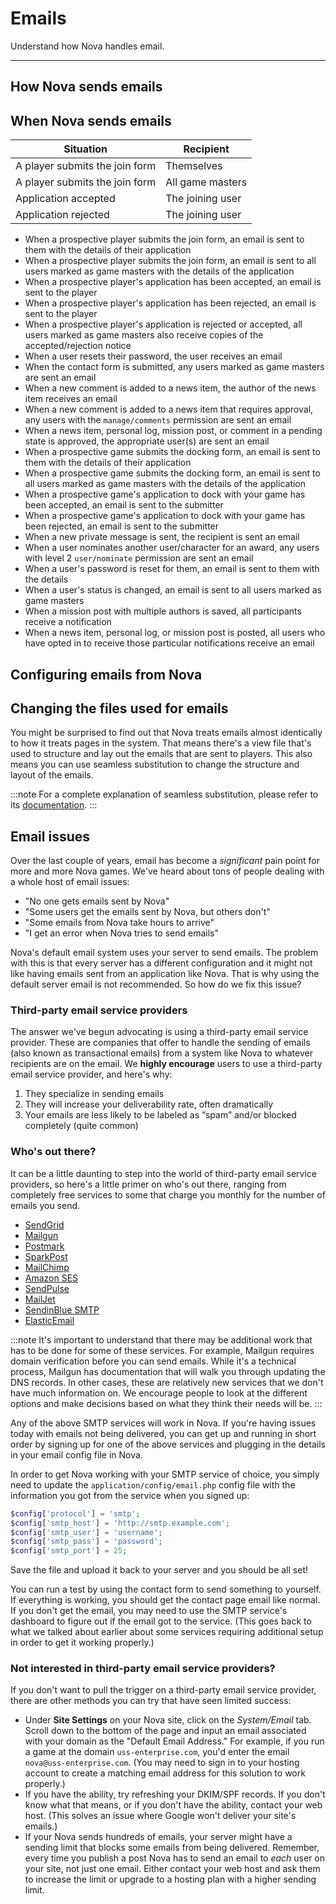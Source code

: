 # Emails

Understand how Nova handles email.

---

## How Nova sends emails

## When Nova sends emails

|Situation|Recipient|
|---|---|
|A player submits the join form|Themselves|
|A player submits the join form|All game masters|
|Application accepted|The joining user|
|Application rejected|The joining user|

- When a prospective player submits the join form, an email is sent to them with the details of their application
- When a prospective player submits the join form, an email is sent to all users marked as game masters with the details of the application
- When a prospective player's application has been accepted, an email is sent to the player
- When a prospective player's application has been rejected, an email is sent to the player
- When a prospective player's application is rejected or accepted, all users marked as game masters also receive copies of the accepted/rejection notice
- When a user resets their password, the user receives an email
- When the contact form is submitted, any users marked as game masters are sent an email
- When a new comment is added to a news item, the author of the news item receives an email
- When a new comment is added to a news item that requires approval, any users with the `manage/comments` permission are sent an email
- When a news item, personal log, mission post, or comment in a pending state is approved, the appropriate user(s) are sent an email
- When a prospective game submits the docking form, an email is sent to them with the details of their application
- When a prospective game submits the docking form, an email is sent to all users marked as game masters with the details of the application
- When a prospective game's application to dock with your game has been accepted, an email is sent to the submitter
- When a prospective game's application to dock with your game has been rejected, an email is sent to the submitter
- When a new private message is sent, the recipient is sent an email
- When a user nominates another user/character for an award, any users with level 2 `user/nominate` permission are sent an email
- When a user's password is reset for them, an email is sent to them with the details
- When a user's status is changed, an email is sent to all users marked as game masters
- When a mission post with multiple authors is saved, all participants receive a notification
- When a news item, personal log, or mission post is posted, all users who have opted in to receive those particular notifications receive an email

## Configuring emails from Nova

## Changing the files used for emails

You might be surprised to find out that Nova treats emails almost identically to how it treats pages in the system. That means there's a view file that's used to structure and lay out the emails that are sent to players. This also means you can use seamless substitution to change the structure and layout of the emails.

:::note
For a complete explanation of seamless substitution, please refer to its [documentation](/docs/2.6/seamless-substitution).
:::

## Email issues

Over the last couple of years, email has become a *significant* pain point for more and more Nova games. We've heard about tons of people dealing with a whole host of email issues:

- "No one gets emails sent by Nova"
- "Some users get the emails sent by Nova, but others don't"
- "Some emails from Nova take hours to arrive"
- "I get an error when Nova tries to send emails"

Nova's default email system uses your server to send emails. The problem with this is that every server has a different configuration and it might not like having emails sent from an application like Nova. That is why using the default server email is not recommended. So how do we fix this issue?

### Third-party email service providers

The answer we've begun advocating is using a third-party email service provider. These are companies that offer to handle the sending of emails (also known as transactional emails) from a system like Nova to whatever recipients are on the email. We **highly encourage** users to use a third-party email service provider, and here's why:

1. They specialize in sending emails
2. They will increase your deliverability rate, often dramatically
3. Your emails are less likely to be labeled as “spam” and/or blocked completely (quite common)

### Who's out there?

It can be a little daunting to step into the world of third-party email service providers, so here's a little primer on who's out there, ranging from completely free services to some that charge you monthly for the number of emails you send.

- [SendGrid](https://sendgrid.com/)
- [Mailgun](https://www.mailgun.com/)
- [Postmark](https://postmarkapp.com/)
- [SparkPost](https://www.sparkpost.com/)
- [MailChimp](https://mailchimp.com/)
- [Amazon SES](https://aws.amazon.com/ses/)
- [SendPulse](https://sendpulse.com/)
- [MailJet](https://www.mailjet.com/)
- [SendinBlue SMTP](https://www.sendinblue.com/)
- [ElasticEmail](https://elasticemail.com/)

:::note
It's important to understand that there may be additional work that has to be done for some of these services. For example, Mailgun requires domain verification before you can send emails. While it's a technical process, Mailgun has documentation that will walk you through updating the DNS records. In other cases, these are relatively new services that we don't have much information on. We encourage people to look at the different options and make decisions based on what they think their needs will be.
:::

Any of the above SMTP services will work in Nova. If you're having issues today with emails not being delivered, you can get up and running in short order by signing up for one of the above services and plugging in the details in your email config file in Nova.

In order to get Nova working with your SMTP service of choice, you simply need to update the `application/config/email.php` config file with the information you got from the service when you signed up:

```php
$config['protocol'] = 'smtp';
$config['smtp_host'] = 'http://smtp.example.com';
$config['smtp_user'] = 'username';
$config['smtp_pass'] = 'password';
$config['smtp_port'] = 25;
```

Save the file and upload it back to your server and you should be all set!

You can run a test by using the contact form to send something to yourself. If everything is working, you should get the contact page email like normal. If you don't get the email, you may need to use the SMTP service's dashboard to figure out if the email got to the service. (This goes back to what we talked about earlier about some services requiring additional setup in order to get it working properly.)

### Not interested in third-party email service providers?

If you don't want to pull the trigger on a third-party email service provider, there are other methods you can try that have seen limited success:

- Under **Site Settings** on your Nova site, click on the *System/Email* tab. Scroll down to the bottom of the page and input an email associated with your domain as the "Default Email Address." For example, if you run a game at the domain `uss-enterprise.com`, you'd enter the email `nova@uss-enterprise.com`. (You may need to sign in to your hosting account to create a matching email address for this solution to work properly.)
- If you have the ability, try refreshing your DKIM/SPF records. If you don't know what that means, or if you don't have the ability, contact your web host. (This solves an issue where Google won't deliver your site's emails.)
- If your Nova sends hundreds of emails, your server might have a sending limit that blocks some emails from being delivered. Remember, every time you publish a post Nova has to send an email to *each* user on your site, not just one email. Either contact your web host and ask them to increase the limit or upgrade to a hosting plan with a higher sending limit.
